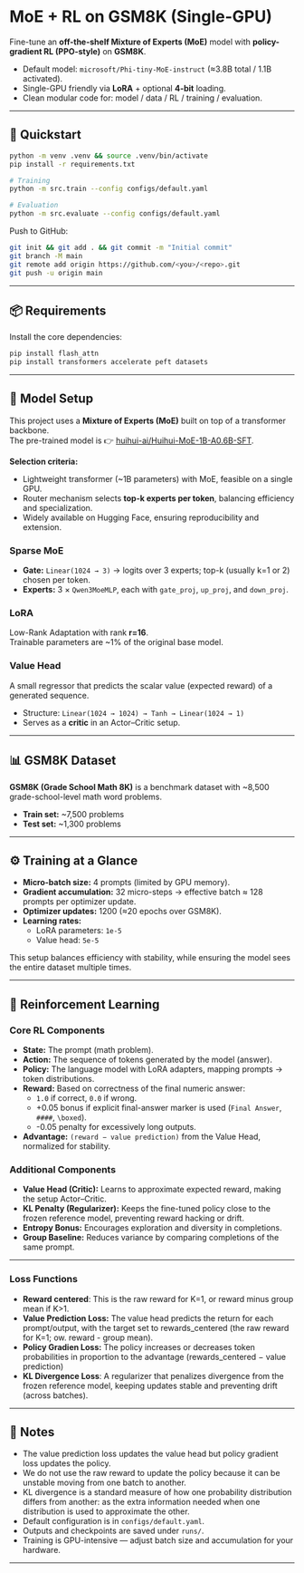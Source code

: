 # MoE + RL on GSM8K (Single-GPU)

Fine-tune an **off-the-shelf Mixture of Experts (MoE)** model with **policy-gradient RL (PPO-style)** on **GSM8K**.

- Default model: `microsoft/Phi-tiny-MoE-instruct` (≈3.8B total / 1.1B activated).  
- Single-GPU friendly via **LoRA** + optional **4-bit** loading.  
- Clean modular code for: model / data / RL / training / evaluation.  

---

## 🚀 Quickstart

```bash
python -m venv .venv && source .venv/bin/activate
pip install -r requirements.txt

# Training
python -m src.train --config configs/default.yaml

# Evaluation
python -m src.evaluate --config configs/default.yaml
```

Push to GitHub:

```bash
git init && git add . && git commit -m "Initial commit"
git branch -M main
git remote add origin https://github.com/<you>/<repo>.git
git push -u origin main
```

---

## 📦 Requirements

Install the core dependencies:

```bash
pip install flash_attn
pip install transformers accelerate peft datasets
```

---

## 🧩 Model Setup

This project uses a **Mixture of Experts (MoE)** built on top of a transformer backbone.  
The pre-trained model is 👉 [huihui-ai/Huihui-MoE-1B-A0.6B-SFT](https://huggingface.co/huihui-ai/Huihui-MoE-1B-A0.6B-SFT).  

**Selection criteria:**
- Lightweight transformer (~1B parameters) with MoE, feasible on a single GPU.  
- Router mechanism selects **top-k experts per token**, balancing efficiency and specialization.  
- Widely available on Hugging Face, ensuring reproducibility and extension.  

### Sparse MoE
- **Gate:** `Linear(1024 → 3)` → logits over 3 experts; top-k (usually k=1 or 2) chosen per token.  
- **Experts:** 3 × `Qwen3MoeMLP`, each with `gate_proj`, `up_proj`, and `down_proj`.  

### LoRA
Low-Rank Adaptation with rank **r=16**.  
Trainable parameters are ~1% of the original base model.  

### Value Head
A small regressor that predicts the scalar value (expected reward) of a generated sequence.  
- Structure: `Linear(1024 → 1024) → Tanh → Linear(1024 → 1)`  
- Serves as a **critic** in an Actor–Critic setup.  

---

## 📊 GSM8K Dataset

**GSM8K (Grade School Math 8K)** is a benchmark dataset with ~8,500 grade-school-level math word problems.  

- **Train set:** ~7,500 problems  
- **Test set:** ~1,300 problems  

---

## ⚙️ Training at a Glance

- **Micro-batch size:** 4 prompts (limited by GPU memory).  
- **Gradient accumulation:** 32 micro-steps → effective batch ≈ 128 prompts per optimizer update.  
- **Optimizer updates:** 1200 (≈20 epochs over GSM8K).  
- **Learning rates:**  
  - LoRA parameters: `1e-5`  
  - Value head: `5e-5`  

This setup balances efficiency with stability, while ensuring the model sees the entire dataset multiple times.  

---

## 🎯 Reinforcement Learning

### Core RL Components
- **State:** The prompt (math problem).  
- **Action:** The sequence of tokens generated by the model (answer).  
- **Policy:** The language model with LoRA adapters, mapping prompts → token distributions.  
- **Reward:** Based on correctness of the final numeric answer:  
  - `1.0` if correct, `0.0` if wrong.  
  - +0.05 bonus if explicit final-answer marker is used (`Final Answer`, `####`, `\boxed`).  
  - -0.05 penalty for excessively long outputs.  
- **Advantage:** `(reward − value prediction)` from the Value Head, normalized for stability.  

### Additional Components
- **Value Head (Critic):** Learns to approximate expected reward, making the setup Actor–Critic.  
- **KL Penalty (Regularizer):** Keeps the fine-tuned policy close to the frozen reference model, preventing reward hacking or drift.  
- **Entropy Bonus:** Encourages exploration and diversity in completions.  
- **Group Baseline:** Reduces variance by comparing completions of the same prompt.  

---
### Loss Functions
- **Reward centered**: This is the raw reward for K=1, or reward minus group mean if K>1.
- **Value Prediction Loss:** The value head predicts the return for each prompt/output, with the target set to rewards_centered (the raw reward for K=1; ow. reward - group mean). 
- **Policy Gradien Loss:** The policy increases or decreases token probabilities in proportion to the advantage (rewards_centered − value prediction)
- **KL Divergence Loss**: A regularizer that penalizes divergence from the frozen reference model, keeping updates stable and preventing drift (across batches).

---
  
## 📌 Notes
- The value prediction loss updates the value head but policy gradient loss updates the policy.
- We do not use the raw reward to update the policy because it can be unstable moving from one batch to another.
- KL divergence is a standard measure of how one probability distribution differs from another: as the extra information needed when one distribution is used to approximate the other.
- Default configuration is in `configs/default.yaml`.  
- Outputs and checkpoints are saved under `runs/`.  
- Training is GPU-intensive — adjust batch size and accumulation for your hardware.  

---
